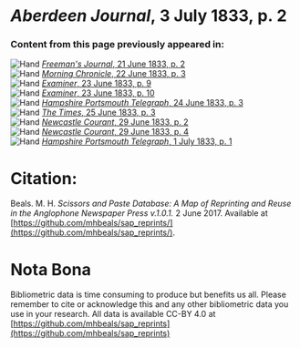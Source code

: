 # *Aberdeen Journal*, 3 July 1833, p. 2  
  
### Content from this page previously appeared in:  
![Hand](http://scissorsandpaste.net/wp-content/uploads/2017/06/smallhandpointer.png) [*Freeman's Journal*, 21 June 1833, p. 2](https://mhbeals.github.io/sap_html/Freeman's-Journal/Freeman's-Journal-21-June-1833-p-2)  
![Hand](http://scissorsandpaste.net/wp-content/uploads/2017/06/smallhandpointer.png) [*Morning Chronicle*, 22 June 1833, p. 3](https://mhbeals.github.io/sap_html/Morning-Chronicle/Morning-Chronicle-22-June-1833-p-3)  
![Hand](http://scissorsandpaste.net/wp-content/uploads/2017/06/smallhandpointer.png) [*Examiner*, 23 June 1833, p. 9](https://mhbeals.github.io/sap_html/Examiner/Examiner-23-June-1833-p-9)  
![Hand](http://scissorsandpaste.net/wp-content/uploads/2017/06/smallhandpointer.png) [*Examiner*, 23 June 1833, p. 10](https://mhbeals.github.io/sap_html/Examiner/Examiner-23-June-1833-p-10)  
![Hand](http://scissorsandpaste.net/wp-content/uploads/2017/06/smallhandpointer.png) [*Hampshire Portsmouth Telegraph*, 24 June 1833, p. 3](https://mhbeals.github.io/sap_html/Hampshire-Portsmouth-Telegraph/Hampshire-Portsmouth-Telegraph-24-June-1833-p-3)  
![Hand](http://scissorsandpaste.net/wp-content/uploads/2017/06/smallhandpointer.png) [*The Times*, 25 June 1833, p. 3](https://mhbeals.github.io/sap_html/The-Times/The-Times-25-June-1833-p-3)  
![Hand](http://scissorsandpaste.net/wp-content/uploads/2017/06/smallhandpointer.png) [*Newcastle Courant*, 29 June 1833, p. 2](https://mhbeals.github.io/sap_html/Newcastle-Courant/Newcastle-Courant-29-June-1833-p-2)  
![Hand](http://scissorsandpaste.net/wp-content/uploads/2017/06/smallhandpointer.png) [*Newcastle Courant*, 29 June 1833, p. 4](https://mhbeals.github.io/sap_html/Newcastle-Courant/Newcastle-Courant-29-June-1833-p-4)  
![Hand](http://scissorsandpaste.net/wp-content/uploads/2017/06/smallhandpointer.png) [*Hampshire Portsmouth Telegraph*, 1 July 1833, p. 1](https://mhbeals.github.io/sap_html/Hampshire-Portsmouth-Telegraph/Hampshire-Portsmouth-Telegraph-1-July-1833-p-1)  


# Citation: 

Beals. M. H. *Scissors and Paste Database: A Map of Reprinting and Reuse in the Anglophone Newspaper Press v.1.0.1.* 2 June 2017. Available at [https://github.com/mhbeals/sap_reprints/](https://github.com/mhbeals/sap_reprints/). 

# Nota Bona

Bibliometric data is time consuming to produce but benefits us all. Please remember to cite or acknowledge this and any other bibliometric data you use in your research. All data is available CC-BY 4.0 at [https://github.com/mhbeals/sap_reprints](https://github.com/mhbeals/sap_reprints)